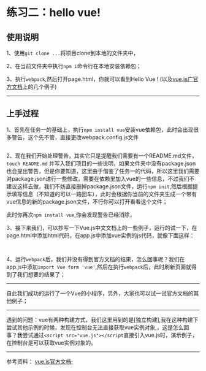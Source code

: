 # 练习二：hello vue!

## 使用说明

1、使用`git clone ...`将项目clone到本地的文件夹中，

2、在当前文件夹中执行`npm i`命令行在本地安装依赖包；

3、执行`webpack`,然后打开page.html，你就可以看到Hello Vue ! (以及[vue.js广官方文档]()上的几个例子)

---

## 上手过程

1、首先在任务一的基础上，执行`npm install vue`安装vue依赖包，此时会出现很多警告，这个先不管，直接更改webpack.config.js文件
```

```

2、现在我们开始处理警告，其实它只是提醒我们需要有一个README.md文件，`touch README.md` 并写入我们项目的一些说明，如果文件夹中没有package.json也会提出警告，但是你要知道，这里由于借鉴了任务一的代码，所以这里我们需要对package.json进行一些修改，需要在依赖里加入vue的一些信息，不过我们不建议这样去做，我们不妨直接删掉package.json文件，运行`npm init`,然后根据提示填写信息（不知道的可以一路回车），此时会根据你当前的文件夹生成一个带有vue信息的新的package.json文件，不行你可以打开看看这个文件；

此时你再次`npm install vue`,你会发现警告已经消除，

3、接下来我们，可以抄写一下Vue.js中文文档上的一些例子，运行的试一下，在page.html中添加html代码，在app.js中添加vue实例的js代码，就像下面这样：
```

```
```

```

4、运行`webpack`后，我们并没有得到官方文档的结果，怎么回事呢？我们在app.js中添加`import Vue form 'vue'`,然后在执行`webpack`后，此时刷新页面就得到了我们想要的结果了；

---

自此我们成功的运行了一个Vue的小程序，另外，大家也可以试一试官方文档的其他例子；

---
遇到的问题：vue有两种构建方式，我们这里用到的是[独立构建],我在这种构建下尝试其他示例的时候，发现在控制台无法直接获取vue实例对象,，这是怎么回事？我尝试通过`<script src="vue.js"></script`直接引入vue.js时，演示例子，在控制台是可以获取vue实例对象的。

---

参考资料：
[vue.js官方文档]();